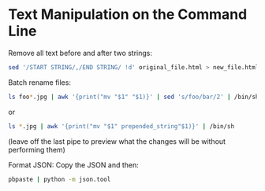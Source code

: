 # Text Manipulation on the Command Line

Remove all text before and after two strings:

```bash
sed '/START STRING/,/END STRING/ !d' original_file.html > new_file.html
```

Batch rename files:

```bash
ls foo*.jpg | awk '{print("mv "$1" "$1)}' | sed 's/foo/bar/2' | /bin/sh
```
or

```bash
ls *.jpg | awk '{print("mv "$1" prepended_string"$1)}' | /bin/sh
```

(leave off the last pipe to preview what the changes will be without performing them)

Format JSON: Copy the JSON and then:

```bash
pbpaste | python -m json.tool
```

